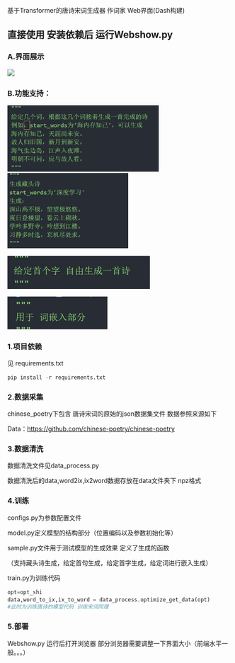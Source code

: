 基于Transformer的唐诗宋词生成器 作词家   Web界面(Dash构建)

## 直接使用 安装依赖后 运行Webshow.py



### A.界面展示

![](./img/show.png)

### B.功能支持：

<img src="./img/gen.png" style="zoom:67%;" />

<img src="./img/gen_f.png" style="zoom:67%;" />

![](./img/f.png)

![](./img/emb.png)

### 1.项目依赖

见 requirements.txt   

```python
pip install -r requirements.txt  
```



### 2.数据采集

chinese_poetry下包含 唐诗宋词的原始的json数据集文件 数据参照来源如下

Data：https://github.com/chinese-poetry/chinese-poetry

### 3.数据清洗

数据清洗文件见data_process.py 

数据清洗后的data,word2ix,ix2word数据存放在data文件夹下 npz格式

### 4.训练

configs.py为参数配置文件

model.py定义模型的结构部分（位置编码以及参数初始化等）

sample.py文件用于测试模型的生成效果 定义了生成的函数

（支持藏头诗生成，给定首句生成，给定首字生成，给定词进行嵌入生成）

train.py为训练代码

```python
opt=opt_shi
data,word_to_ix,ix_to_word = data_process.optimize_get_data(opt)
#此时为训练唐诗的模型代码 训练宋词同理
```

### 5.部署

Webshow.py 运行后打开浏览器 部分浏览器需要调整一下界面大小（前端水平一般。。。）

